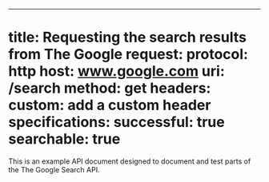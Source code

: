 ---
title: Requesting the search results from The Google
request:
  protocol: http
  host: www.google.com
  uri: /search
  method: get
headers:
  custom: add a custom header
specifications:
  successful: true
  searchable: true
===

This is an example API document designed to document and test parts of the The Google Search API.